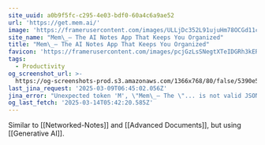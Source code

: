 ```yaml
---
site_uuid: a0b9f5fc-c295-4e03-bdf0-60a4c6a9ae52
url: 'https://get.mem.ai/'
image: 'https://framerusercontent.com/images/ULLjDc352L91ujuHm78OCGd11c.png'
site_name: "Mem\_– The AI Notes App That Keeps You Organized"
title: "Mem\_– The AI Notes App That Keeps You Organized"
favicon: 'https://framerusercontent.com/images/pcjGzLsSNegtXTeIDGRh3kERV4Y.png'
tags:
  - Productivity
og_screenshot_url: >-
  https://og-screenshots-prod.s3.amazonaws.com/1366x768/80/false/5390e5cc603274d497ea7c42566c921108e8f9a2d7b193155c17f74ac4e4577b.jpeg
last_jina_request: '2025-03-09T06:45:02.056Z'
jina_error: "Unexpected token 'M', \"Mem\_– The \"... is not valid JSON"
og_last_fetch: '2025-03-14T05:42:20.585Z'
---
```

Similar to [[Networked-Notes]] and [[Advanced Documents]], but using [[Generative AI]].  
